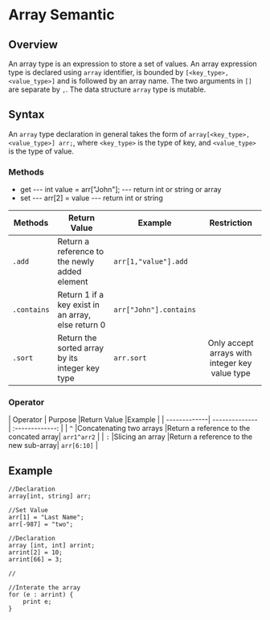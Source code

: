 # Array Semantic

## Overview

An array type is an expression to store a set of values. 
An array expression type is declared using `array` identifier, is bounded by `[<key_type>,<value_type>]` and is followed by an array name. The two arguments in `[]` are separate by `,`. The data structure `array` type is mutable.

## Syntax

An `array` type declaration in general takes the form of `array[<key_type>, <value_type>] arr;`, where `<key_type>` is the type of key, and `<value_type>` is the type of value.

### Methods
* get --- int value = arr["John"]; --- return int or string or array
* set --- arr[2] = value --- return int or string

| Methods     | Return Value        |Example       | Restriction    
| -------------| -------------- | -------------- | :-------------:   |
| `.add` | Return a reference to the newly added element   |  `arr[1,"value"].add`        |
| `.contains` | Return 1 if a key exist in an array, else return 0| `arr["John"].contains`    |
| `.sort`         | Return the sorted array by its integer key type | `arr.sort`        |  Only accept arrays with integer key value type |

### Operator 

| Operator     | Purpose |Return Value   |Example       |
| -------------| -------------- | :-------------: |
| `^` |Concatenating two arrays |Return a reference to the concated array| `arr1^arr2`    |
| `:` |Slicing an array |Return a reference to the new sub-array| `arr[6:10]`     |

## Example

```
//Declaration
array[int, string] arr;

//Set Value
arr[1] = "Last Name";
arr[-987] = "two";

//Declaration 
array [int, int] arrint;
arrint[2] = 10;
arrint[66] = 3;

//

//Interate the array
for (e : arrint) {
	print e;
}
```
